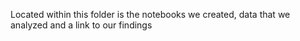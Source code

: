 Located within this folder is the notebooks we created, data that we analyzed and a link to our findings 
